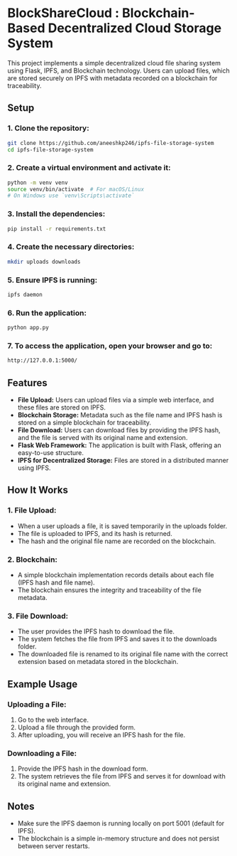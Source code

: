 # BlockShareCloud : Blockchain-Based Decentralized Cloud Storage System

This project implements a simple decentralized cloud file sharing system using Flask, IPFS, and Blockchain technology. Users can upload files, which are stored securely on IPFS with metadata recorded on a blockchain for traceability.

## Setup

### 1. Clone the repository:
```bash
git clone https://github.com/aneeshkp246/ipfs-file-storage-system
cd ipfs-file-storage-system
```
### 2. Create a virtual environment and activate it:
```bash
python -m venv venv
source venv/bin/activate  # For macOS/Linux
# On Windows use `venv\Scripts\activate`
```
### 3. Install the dependencies:
```bash
pip install -r requirements.txt
```
### 4. Create the necessary directories: 
```bash
mkdir uploads downloads
```
### 5. Ensure IPFS is running:
```bash
ipfs daemon
```
### 6. Run the application:
```bash
python app.py
```
### 7. To access the application, open your browser and go to:
```bash
http://127.0.0.1:5000/
```

## Features
- **File Upload:** Users can upload files via a simple web interface, and these files are stored on IPFS.
- **Blockchain Storage:** Metadata such as the file name and IPFS hash is stored on a simple blockchain for traceability.
- **File Download:** Users can download files by providing the IPFS hash, and the file is served with its original name and extension.
- **Flask Web Framework:** The application is built with Flask, offering an easy-to-use structure.
- **IPFS for Decentralized Storage:** Files are stored in a distributed manner using IPFS.

## How It Works

### 1. File Upload:

- When a user uploads a file, it is saved temporarily in the uploads folder.
- The file is uploaded to IPFS, and its hash is returned.
- The hash and the original file name are recorded on the blockchain.

### 2. Blockchain:

- A simple blockchain implementation records details about each file (IPFS hash and file name).
- The blockchain ensures the integrity and traceability of the file metadata.

### 3. File Download:

- The user provides the IPFS hash to download the file.
- The system fetches the file from IPFS and saves it to the downloads folder.
- The downloaded file is renamed to its original file name with the correct extension based on metadata stored in the blockchain.

## Example Usage

### Uploading a File:
1. Go to the web interface.
2. Upload a file through the provided form.
3. After uploading, you will receive an IPFS hash for the file.

### Downloading a File:
1. Provide the IPFS hash in the download form.
2. The system retrieves the file from IPFS and serves it for download with its original name and extension.

## Notes
- Make sure the IPFS daemon is running locally on port 5001 (default for IPFS).
- The blockchain is a simple in-memory structure and does not persist between server restarts.
